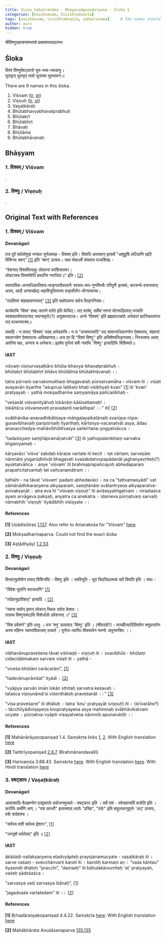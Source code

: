 ```yaml
---
title: Viṣṇu Sahasranāma - Bhagavadguṇadarpaṇa - Śloka 1
categories: [Vaishnavam, Visishtadvaita]
tags: [vaishnavam, visishtadvaita, sahasranama]     # TAG names should always be lowercase
author: aurv
hidden: true
---
```


श्रीविष्णुसहस्रनामभाष्ये प्रथमशतकप्रारम्भः

## Śloka

विश्वं विष्णुर्वषट्कारो भूत-भव्य-भवत्प्रभुः।\
भूतकृत् भूतभृत् भावो भूतात्मा भूतभावनः॥

There are 9 names in this śloka.

1. Viśvam ([tr](#tr1), [ot](#ot1))
2. Viṣṇuḥ ([tr](#tr2), [ot](#ot2))
3. Vaṣaṭkāraḥ
4. Bhūtabhavyabhavatprabhuḥ
5. Bhūtakṛt
6. Bhūtabhṛt
7. Bhāvaḥ
8. Bhūtāma
9. Bhūtabhāvanaḥ

## Bhāṣyam

<div id="tr1" style="position: absolute; left: -9999px;">Placeholder</div>

### 1. विश्वम् / Viśvam

.

<div id="tr2" style="position: absolute; left: -9999px;">Placeholder</div>

### 2. विष्णुः / Viṣṇuḥ

.

## Original Text with References

<div id="ot1" style="position: absolute; left: -9999px;">Placeholder</div>

### 1. विश्वम् / Viśvam

#### Devanāgarī

तत्र पूर्वं सर्वतोमुखं भगवतः पूर्णत्वमाह - विश्वम् इति। विशति अवयवान् इत्यर्थे "अशुप्रुषि लटिकणि खटि विशिभ्यः क्वन्" [[1]](#f11) इति 'क्वन्' प्रत्ययः। यथा मोक्षधर्मे संयमाय पञ्चशिखः -

"वेशनात् विश्वमित्याहुः लोकानां काशिसत्तमः!।\
लोकाञ्श्च विश्वमेवेति प्रवदन्ति नराधिप!॥" इति। [[2]](#f12)

स्वाभाविक-अनवधिकातिशय-माङ्गलयैकतानैः स्वरूप-रूप-गुणविभवैः परिपूर्णैः इत्यर्थः; कार्त्स्न्य-वचनत्वात् अस्य, आदौ अनवच्छेद्य-महाविभूतित्वस्य सङ्कीर्तन-योग्यत्वाच्च।

"तदशिष्यं संज्ञाप्रमाणत्वात्" [[3]](#f13) इति यथोपलम्भं सर्वत्र लिङ्गनियमः।

कार्यवाचि 'विश्व' शब्दः कारणे वर्तते इति केचित्। तत् वार्तम्; सर्वेषां नाम्नां योगरूढित्वात् भगवति स्वशब्दत्वोपपादनात् जघन्यवृत्तेः(?) अयुक्तत्वाञ्च। अन्ये 'विश्वम्' इति ब्रह्मप्रपञ्चयोः अभेदपरं प्रपञ्चितत्वन्तः तत् वञ्चनमात्रम्॥

तथाहि - न तावत् 'विश्वम्' पदम् अभेदवाचि। न च "तत्त्वमस्यादि" वत् सामानाधिकरण्येन ऐक्यपरम्, संज्ञानां स्वातन्त्र्येण ऐक्यपरत्व-अविवक्षणात्। अत्र एव हि "विश्वं विष्णुः" इति अविशेष्यलिङ्गत्वम्। निरस्तश्च अयम् अर्वागेव पक्षः, अन्यत्र च अनेकत्र। इदमेव पूर्णत्वं सर्वैः नामभिः 'विष्णुः' इत्यादिभिः विशिष्यते॥

#### IAST

viśvaṃ viṣṇurvaṣaṭkāro bhūta-bhavya-bhavatprabhuḥ ।\
bhūtakṛt bhūtabhṛt bhāvo bhūtātmā bhūtabhāvanaḥ ।।

tatra pūrvaṃ sarvatomukhaṃ bhagavataḥ pūrṇatvamāha - viśvam iti । viśati avayavān ityarthe "aśupruṣi laṭikaṇi khaṭi viśibhyaḥ kvan" [[1]](#f11) iti 'kvan' pratyayaḥ । yathā mokṣadharme saṃyamāya pañcaśikhaḥ -

"veśanāt viśvamityāhuḥ lokānāṃ kāśisattamaḥ! ।\
lokāñśca viśvameveti pravadanti narādhipa! ।।" iti| [[2]](#f12)

svābhāvika-anavadhikātiśaya-māṅgalayaikatānaiḥ svarūpa-rūpa-guṇavibhavaiḥ paripūrṇaiḥ ityarthaḥ; kārtsnya-vacanatvāt asya, ādau anavacchedya-mahāvibhūtitvasya saṅkīrtana-yogyatvācca ।

"tadaśiṣyaṃ saṃjñāpramāṇatvāt" [[3]](#f13) iti yathopalambhaṃ sarvatra liṅganiyamaḥ ।

kāryavāci 'viśva' śabdaḥ kāraṇe vartate iti kecit । tat vārtam; sarveṣāṃ nāmnāṃ yogarūḍhitvāt bhagavati svaśabdatvopapādanāt jaghanyavṛtteḥ(?) ayuktatvāñca । anye 'viśvam' iti brahmaprapañcayoḥ abhedaparaṃ prapañcitatvantaḥ tat vañcanamātram ।।

tathāhi - na tāvat 'viśvam' padam abhedavāci । na ca "tattvamasyādi" vat sāmānādhikaraṇyena aikyaparam, saṃjñānāṃ svātantryeṇa aikyaparatva-avivakṣaṇāt । atra eva hi "viśvaṃ viṣṇuḥ" iti aviśeṣyaliṅgatvam । nirastaśca ayam arvāgeva pakṣaḥ, anyatra ca anekatra । idameva pūrṇatvaṃ sarvaiḥ nāmabhiḥ 'viṣṇuḥ' ityādibhiḥ viśiṣyate ।।

#### References

<div id="f11" style="position: absolute; left: -9999px;">Placeholder</div>

**[1]** Uṇādisūtras <a target="_blank" href="https://archive.org/details/TheUnadiSutrasPartI/page/n65/mode/1up">1.137</a>. Also refer to Amarakośa for "Viśvam" <a target="_blank" href="https://amarasudha.in/assets/prakriya/posts/2.9.38.5/">here</a>
  
<div id="f12" style="position: absolute; left: -9999px;">Placeholder</div>

**[2]** Mokṣadharmaparva. Could not find the exact śloka

<div id="f13" style="position: absolute; left: -9999px;">Placeholder</div>

**[3]** Aṣṭādhyāyī <a target="_blank" href="https://ashtadhyayi.github.io/suutra/1.2/1.2.53/">1.2.53</a>

<div id="ot2" style="position: absolute; left: -9999px;">Placeholder</div>

### 2. विष्णुः / Viṣṇuḥ

#### Devanāgarī

विभवानुप्रवेशेन तावत् विशिनष्टि - विष्णुः इति । स्वविभूति - भूतं चिदचिदात्मकं सर्वं विशति इति । यथा -

"विवेश भूतानि चराचराणि" [[1]](#f21)

"तदेवानुप्राविशत्" इत्यादि । [[2]](#f22)

"व्याप्य सर्वान् इमान् लोकान् स्थितः सर्वत्र केशवः ।\
ततश्च विष्णुनामाऽसि विशेर्धातोः प्रवेशनात् ॥" [[3]](#f23)

"विश प्रवेशने" इति धातुः । तत्र 'क्नु' प्रत्ययात् 'विष्णुः' इति । (श्रीवराहे?) - ताच्छील्यादिविषयेण क्नुप्रत्ययेन अस्य महिम्नः स्वाभाविकत्वम् उच्यते । पूर्णत्व-व्याप्ति-विषयत्वेन नाम्नोः अपुनरुक्तिः ।।

#### IAST

vibhavānupraveśena tāvat viśinaṣṭi - viṣṇuḥ iti । svavibhūti - bhūtaṃ cidacidātmakaṃ sarvaṃ viśati iti । yathā -

"viveśa bhūtāni carācarāṇi", [[1]](#f21)

"tadevānuprāviśat" ityādi । [[2]](#f22)

"vyāpya sarvān imān lokān sthitaḥ sarvatra keśavaḥ ।\
tataśca viṣṇunāmā'si viśerdhātoḥ praveśanāt ।।" [[3]](#f23)

"viśa praveśane" iti dhātuḥ । tatra 'knu' pratyayāt \viṣṇuḥ\ iti । (śrīvarāhe?) - tācchīlyādiviṣayeṇa knupratyayena asya mahimnaḥ svābhāvikatvam ucyate । pūrṇatva-vyāpti-viṣayatvena nāmnoḥ apunaruktiḥ ।।

#### References

<div id="f21" style="position: absolute; left: -9999px;">Placeholder</div>

**[1]** Mahānārāyaṇopaniṣad 1.4. Saṃskṛta links <a target="_blank" href="https://sa.wikisource.org/wiki/महानारायणोपनिषत्">1</a>, <a target="_blank" href="https://sanskritdocuments.org/doc_upanishhat/mahanarayana.html">2</a>. With English translation <a target="_blank" href="https://srivaishnavism.redzambala.com/upanishad/maha-narayana-upanishad-with-commentaries.html#104">here</a>

<div id="f22" style="position: absolute; left: -9999px;">Placeholder</div>

**[2]** Taittirīyopaniṣad <a target="_blank" href="https://upanishads.org.in/upanishads/7/2/6/1">2.6.7</a> (Brahmānandavallī)

<div id="f23" style="position: absolute; left: -9999px;">Placeholder</div>

**[3]** Harivaṃśa 3.88.43. Saṃskṛta <a target="_blank" href="https://mahabharata-resources.org/harivamsa/bhavishyaparva/hv_3_088_mpr.html">here</a>. With English translation <a target="_blank" href="https://www.dvaipayana.net/harivamsa/bhavishyaparva/hv_3_088.html">here</a>. With Hindi translation <a target="_blank" href="https://archive.org/details/Harivamsha-Purana-Gitapress/page/n1267/mode/2up?view=theater">here</a>

### 3. वषट्कारः / Vaṣaṭkāraḥ

#### Devanāgarī

आकाशादि-वैलक्षण्येन एतद्व्याप्तेः प्रयोजनमुच्यते - वषट्कारः इति । सर्वे वशं - स्वेच्छान्वर्ति करोति इति । करोतिः कर्मणि अण् । "वश कान्तौ" इत्यस्मात् धातोः "प्रच्छि", "दंसेः" इति बाहुलकानुवृत्तेः  'अट्' प्रत्ययः, वशेः षादेशश्च ।

"सर्वस्य वशी सर्वस्य ईशानः", [[1]](#f31)

"जगद्वशे वर्ततेदम्" इति ॥ [[2]](#f32)

#### IAST

ākāśādi-vailakṣaṇyena etadvyāpteḥ prayojanamucyate - vaṣaṭkāraḥ iti । sarve vaśaṃ - svecchānvarti karoti iti । karotiḥ karmaṇi aṇ । "vaśa kāntau" ityasmāt dhātoḥ "pracchi", "daṃseḥ" iti bāhulakānuvṛtteḥ  'aṭ' pratyayaḥ, vaśeḥ ṣādeśaśca ।

"sarvasya vaśī sarvasya īśānaḥ", [[1]](#f31)

"jagadvaśe vartatedam" iti ।। [[2]](#f32)

#### References

<div id="f31" style="position: absolute; left: -9999px;">Placeholder</div>

**[1]** Bṛhadāraṇyakopaniṣad 4.4.22. Saṃskṛta <a target="_blank" href="https://sanskritdocuments.org/doc_upanishhat/bribasic.html#:~:text=सर्वस्य%20वशी%20सर्वस्येशानः">here</a>. With English translation <a target="_blank" href="https://www.wisdomlib.org/hinduism/book/the-brihadaranyaka-upanishad/d/doc122058.html#:~:text=ya%20eṣo%27ntarhṛdaya%20ākāśastasmiñchete%2C-,sarvasya%20vaśī,-sarvasyeśānaḥ%20sarvasyādhipatiḥ%3B%20saa">here</a>

<div id="f32" style="position: absolute; left: -9999px;">Placeholder</div>

**[2]** Mahābhārata Anuśāsanaparva <a target="_blank" href="https://www.wisdomlib.org/hinduism/book/mahabharata-sanskrit/d/doc1035818.html">135.135</a>

